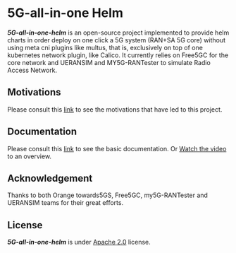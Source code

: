 # 5G-all-in-one Helm

***5G-all-in-one-helm*** is an open-source project implemented to provide helm charts in order deploy on one click a 5G system (RAN+SA 5G core) without using meta cni plugins like multus, that is, exclusively on top of one kubernetes network plugin, like Calico.  It currently relies on Free5GC  for the core  network and UERANSIM and MY5G-RANTester to simulate Radio Access Network.

## Motivations
Please consult this [link](/motivations.md) to see the motivations that have led to this project.

## Documentation
Please consult this [link](/docs.md) to see the basic documentation.
Or [Watch the video](https://youtu.be/uH2aY1GImG4) to an overview.

## Acknowledgement
Thanks to both Orange towards5GS, Free5GC, my5G-RANTester and UERANSIM teams for their great efforts.

## License
***5G-all-in-one-helm*** is under [Apache 2.0](./LICENSE) license.

